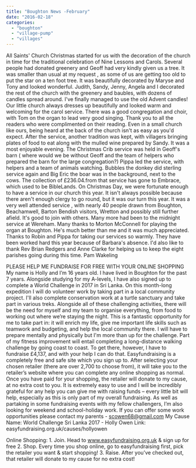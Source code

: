 ```yaml
---
title: "Boughton News -February"
date: "2016-02-18"
categories: 
  - "boughton"
  - "village-pump"
  - "villages"
---
```


All Saints' Church Christmas started for us with the decoration of the church in time for the traditional celebration of Nine Lessons and Carols. Several people had donated greenery and Geoff had very kindly given us a tree. It was smaller than usual at my request , as some of us are getting too old to put the star on a ten foot tree. It was beautifully decorated by Maryse and Tony and looked wonderful. Judith, Sandy, Jenny, Angela and I decorated the rest of the church with the greenery and baubles, with dozens of candles spread around. I've finally managed to use the old Advent candles! Our little church always dresses up beautifully and looked warm and welcoming for the carol service. There was a good congregation and choir, with Tom on the organ to lead very good singing. Thank you to all the readers who were complimented on their reading. Even in a small church like ours, being heard at the back of the church isn't as easy as you'd expect. After the service, another tradition was kept, with villagers bringing plates of food to eat along with the mulled wine prepared by Sandy. It was a most enjoyable evening. The Christmas Crib service was held in Geoff's barn ( where would we be without Geoff and the team of helpers who prepared the barn for the large congregation?) Pippa led the service, with helpers and a team of animals watching. Bubbles the donkey did sterling service again and Big Eric the boar was in the background, next to the cows. The collection of £236.04.from that service has gone to Embrace, which used to be BibleLands. On Christmas Day, we were fortunate enough to have a service in our church this year. It isn't always possible because there aren't enough clergy to go round, but it was our turn this year. It was a very well attended service , with nearly 40 people drawn from Boughton, Beachamwell, Barton Bendish visitors, Wretton and possibly still further afield. It's good to join with others. Many more had been to the midnight service at Wereham. Many thanks to Morton McConnell for playing the organ at Boughton. He's much better than me and it was much appreciated. Thanks to Robin and Pippa for taking our services so warmly. They have been worked hard this year because of Barbara's absence. I'd also like to thank Rev Brian Redgers and Anne Clarke for helping us to keep the eight parishes going during this time. Pam Wakeling

PLEASE HELP ME FUNDRAISE FOR FREE WITH YOUR ONLINE SHOPPING My name is Holly and I’m 16 years old. I have lived in Boughton for the past 7 years. Alongside studying for my A-levels, I have also signed up to complete a World Challenge in 2017 in Sri Lanka. On this month-long expedition I will do volunteer work by taking part in a local community project. I'll also complete conservation work at a turtle sanctuary and take part in various treks. Alongside all of these challenging activities, there will be the need for myself and my team to organise everything, from food to working out where we’re staying the night. This is a fantastic opportunity for me to take part in: it will enrich my life, give me important life skills such as teamwork and budgeting, and help the local community there. I will have to prepare mentally and physically but I'm more than up for the challenge. Part of my fitness improvement will entail completing a long-distance walking challenge by going coast to coast. To get there, however, I have to fundraise £4,137, and with your help I can do that. Easyfundraising is a completely free and safe site which you sign up to. After selecting your chosen retailer (there are over 2,700 to choose from), it will take you to the retailer’s website where you can complete any online shopping as normal. Once you have paid for your shopping, the retailer will donate to my cause, at no extra cost to you. It is extremely easy to use and I will be incredibly grateful for any help you can give me with raising funds – every little bit will help, especially as this is only part of my overall fundraising. As well as partaking in some fundraising events with my fellow challengers, I’m also looking for weekend and school-holiday work. If you can offer some work opportunities please contact my parents - scowen68@gmail.com My Cause Name: World Challenge Sri Lanka 2017 - Holly Owen Link: easyfundraising.org.uk/causes/hollyowen

Online Shopping: 1. Join. Head to www.easyfundraising.org.uk & sign up for free 2. Shop. Every time you shop online, go to easyfundraising first, pick the retailer you want & start shopping! 3. Raise. After you’ve checked out, that retailer will donate to my cause for no extra cost!
